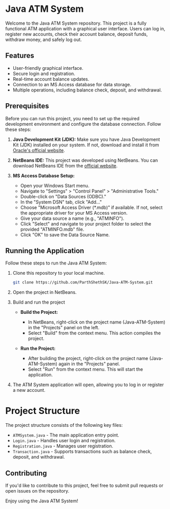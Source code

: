 # Java ATM System

Welcome to the Java ATM System repository. This project is a fully functional ATM application with a graphical user interface. Users can log in, register new accounts, check their account balance, deposit funds, withdraw money, and safely log out.

## Features

- User-friendly graphical interface.
- Secure login and registration.
- Real-time account balance updates.
- Connection to an MS Access database for data storage.
- Multiple operations, including balance check, deposit, and withdrawal.

## Prerequisites

Before you can run this project, you need to set up the required development environment and configure the database connection. Follow these steps:

1. **Java Development Kit (JDK):** Make sure you have Java Development Kit (JDK) installed on your system. If not, download and install it from [Oracle's official website](https://www.oracle.com/java/technologies/javase-downloads.html).

2. **NetBeans IDE:** This project was developed using NetBeans. You can download NetBeans IDE from the [official website](https://netbeans.apache.org/download/index.html).

3. **MS Access Database Setup:**
   - Open your Windows Start menu.
   - Navigate to "Settings" > "Control Panel" > "Administrative Tools."
   - Double-click on "Data Sources (ODBC)."
   - In the "System DSN" tab, click "Add..."
   - Choose "Microsoft Access Driver (*.mdb)" if available. If not, select the appropriate driver for your MS Access version.
   - Give your data source a name (e.g., "ATMINFO").
   - Click "Select" and navigate to your project folder to select the provided "ATMINFO.mdb" file.
   - Click "OK" to save the Data Source Name.

## Running the Application

Follow these steps to run the Java ATM System:

1. Clone this repository to your local machine.

   ```bash
   git clone https://github.com/ParthShethSK/Java-ATM-System.git
   
2. Open the project in NetBeans.

3. Build and run the project

   - **Build the Project:**
     - In NetBeans, right-click on the project name (Java-ATM-System) in the "Projects" panel on the left.
     - Select "Build" from the context menu. This action compiles the project.

   - **Run the Project:**
     - After building the project, right-click on the project name (Java-ATM-System) again in the "Projects" panel.
     - Select "Run" from the context menu. This will start the application.

4. The ATM System application will open, allowing you to log in or register a new account.

# Project Structure
The project structure consists of the following key files:

- `ATMSystem.java` - The main application entry point.
- `Login.java` - Handles user login and registration.
- `Registration.java` - Manages user registration.
- `Transaction.java` - Supports transactions such as balance check, deposit, and withdrawal.

## Contributing
If you'd like to contribute to this project, feel free to submit pull requests or open issues on the repository.

Enjoy using the Java ATM System!



